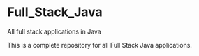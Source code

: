 # Full_Stack_Java
All full stack applications in Java

This is a complete repository for all Full Stack Java applications.
